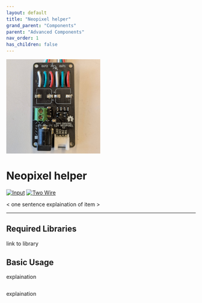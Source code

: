 ```yaml
---
layout: default
title: "Neopixel helper"
grand_parent: "Components"
parent: "Advanced Components"
nav_order: 1
has_children: false
---
```




<img src="assets/neopixel-12v.jpg" alt="Neopixel helper" width="250"/>

# Neopixel helper
<a href="../../glossary/glossary"><img src="../../glossary/assets/input.png" alt="Input" width="72"/></a> <a href="../../glossary/glossary"><img src="../../glossary/assets/2wire.png" alt="Two Wire" width="72"/></a>

< one sentence explaination of item >


---

## Required Libraries
link to library

## Basic Usage

explaination
 
```python
```

explaination

```python

```

